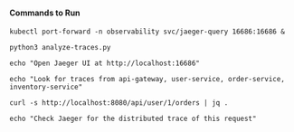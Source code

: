 #### Commands to Run

```
kubectl port-forward -n observability svc/jaeger-query 16686:16686 &
```

```
python3 analyze-traces.py
```

```
echo "Open Jaeger UI at http://localhost:16686"
```

```
echo "Look for traces from api-gateway, user-service, order-service, inventory-service"
```

```
curl -s http://localhost:8080/api/user/1/orders | jq .
```

```
echo "Check Jaeger for the distributed trace of this request"
```

